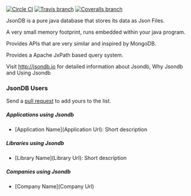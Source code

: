[![Circle CI](https://circleci.com/gh/Jsondb/jsondb-core.svg?style=shield&circle-token=ead22be4576932974f9fda267a4cc31d883f5927)](https://circleci.com/gh/Jsondb/jsondb-core)   [![Travis branch](https://img.shields.io/travis/Jsondb/jsondb-core/master.svg?maxAge=2592000?style=plastic&label=travisci)](https://travis-ci.org/Jsondb/jsondb-core)  [![Coveralls branch](https://img.shields.io/coveralls/Jsondb/jsondb-core/master.svg?maxAge=2592000?style=plastic)](https://coveralls.io/github/Jsondb/jsondb-core?branch=master)

JsonDB is a pure java database that stores its data as Json Files.

A very small memory footprint, runs embedded within your java program.

Provides APIs that are very similar and inspired by MongoDB.

Provides a Apache JxPath based query system.

Visit http://jsondb.io for detailed information about Jsondb, Why Jsondb and Using Jsondb


### JsonDB Users

Send a [pull request](https://github.com/Jsondb/jsondb-core/blob/master/Readme.md) to add yours to the list.

##### Applications using Jsondb
* [Application Name](Application Url): Short description

##### Libraries using Jsondb
* [Library Name](Library Url): Short description

##### Companies using Jsondb
* [Company Name](Company Url)
